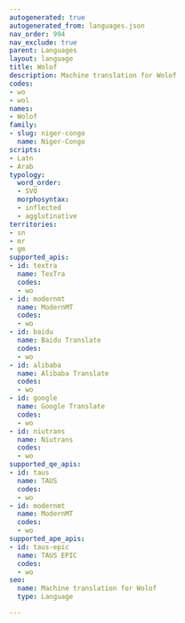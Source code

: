 ```yaml
---
autogenerated: true
autogenerated_from: languages.json
nav_order: 994
nav_exclude: true
parent: Languages
layout: language
title: Wolof
description: Machine translation for Wolof
codes:
- wo
- wol
names:
- Wolof
family:
- slug: niger-congo
  name: Niger-Congo
scripts:
- Latn
- Arab
typology:
  word_order:
  - SVO
  morphosyntax:
  - inflected
  - agglutinative
territories:
- sn
- mr
- gm
supported_apis:
- id: textra
  name: TexTra
  codes:
  - wo
- id: modernmt
  name: ModernMT
  codes:
  - wo
- id: baidu
  name: Baidu Translate
  codes:
  - wo
- id: alibaba
  name: Alibaba Translate
  codes:
  - wo
- id: google
  name: Google Translate
  codes:
  - wo
- id: niutrans
  name: Niutrans
  codes:
  - wo
supported_qe_apis:
- id: taus
  name: TAUS
  codes:
  - wo
- id: modernmt
  name: ModernMT
  codes:
  - wo
supported_ape_apis:
- id: taus-epic
  name: TAUS EPIC
  codes:
  - wo
seo:
  name: Machine translation for Wolof
  type: Language

---
```


